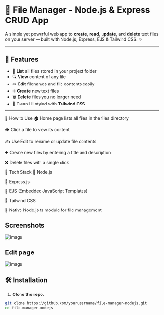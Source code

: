 # 📂 File Manager - Node.js & Express CRUD App

A simple yet powerful web app to **create**, **read**, **update**, and **delete** text files on your server — built with Node.js, Express, EJS & Tailwind CSS. ✨

---

## 🚀 Features

- 📄 **List** all files stored in your project folder
- 🔍 **View** content of any file
- ✏️ **Edit** filenames and file contents easily
- ➕ **Create** new text files
- 🗑️ **Delete** files you no longer need
- 🎨 Clean UI styled with **Tailwind CSS**

---

🎯 How to Use
🏠 Home page lists all files in the files directory

👁️ Click a file to view its content

✍️ Use Edit to rename or update file contents

➕ Create new files by entering a title and description

❌ Delete files with a single click

🧰 Tech Stack
🔹 Node.js

🔹 Express.js

🔹 EJS (Embedded JavaScript Templates)

🔹 Tailwind CSS

🔹 Native Node.js fs module for file management

## Screenshots

![image](https://github.com/user-attachments/assets/a5badca8-855b-4d58-aa41-206e5f0345b6)

## Edit page

![image](https://github.com/user-attachments/assets/7ef81982-7f9b-436f-b7f8-cdf302b36e95)



## 🛠️ Installation

1. **Clone the repo:**

```bash
git clone https://github.com/yourusername/file-manager-nodejs.git
cd file-manager-nodejs
